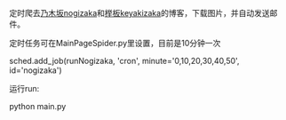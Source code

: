 定时爬去[乃木坂nogizaka](http://blog.nogizaka46.com/)和[榉板keyakizaka](http://www.keyakizaka46.com/s/k46o/diary/member/list)的博客，下载图片，并自动发送邮件。

定时任务可在MainPageSpider.py里设置，目前是10分钟一次

sched.add_job(runNogizaka, 'cron', minute='0,10,20,30,40,50', id='nogizaka')

运行run:

python main.py

